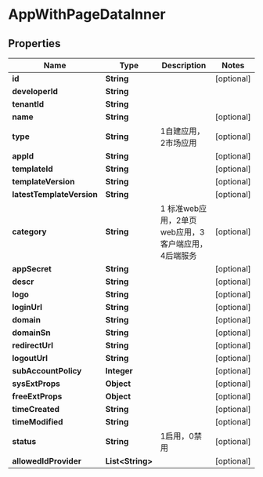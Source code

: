 

# AppWithPageDataInner


## Properties

| Name | Type | Description | Notes |
|------------ | ------------- | ------------- | -------------|
|**id** | **String** |  |  [optional] |
|**developerId** | **String** |  |  |
|**tenantId** | **String** |  |  |
|**name** | **String** |  |  [optional] |
|**type** | **String** | 1自建应用，2市场应用 |  [optional] |
|**appId** | **String** |  |  [optional] |
|**templateId** | **String** |  |  [optional] |
|**templateVersion** | **String** |  |  [optional] |
|**latestTemplateVersion** | **String** |  |  [optional] |
|**category** | **String** | 1 标准web应用，2单页web应用，3客户端应用，4后端服务 |  [optional] |
|**appSecret** | **String** |  |  [optional] |
|**descr** | **String** |  |  [optional] |
|**logo** | **String** |  |  [optional] |
|**loginUrl** | **String** |  |  [optional] |
|**domain** | **String** |  |  [optional] |
|**domainSn** | **String** |  |  [optional] |
|**redirectUrl** | **String** |  |  [optional] |
|**logoutUrl** | **String** |  |  [optional] |
|**subAccountPolicy** | **Integer** |  |  [optional] |
|**sysExtProps** | **Object** |  |  [optional] |
|**freeExtProps** | **Object** |  |  [optional] |
|**timeCreated** | **String** |  |  [optional] |
|**timeModified** | **String** |  |  [optional] |
|**status** | **String** | 1启用，0禁用 |  [optional] |
|**allowedIdProvider** | **List&lt;String&gt;** |  |  [optional] |



